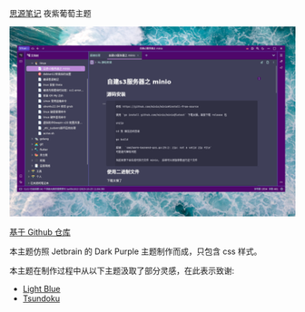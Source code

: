 [思源笔记](https://github.com/siyuan-note/siyuan) 夜紫葡萄主题

![avatar](preview.png)

[基于 Github 仓库](https://github.com/frostime/sy-dark-purple)

本主题仿照 Jetbrain 的 Dark Purple 主题制作而成，只包含 css 样式。


本主题在制作过程中从以下主题汲取了部分灵感，在此表示致谢:

- [Light Blue](https://github.com/Morganwan90/Darkblue-siyuan-theme)
- [Tsundoku](https://github.com/Achuan-2/siyuan-themes-tsundoku)
